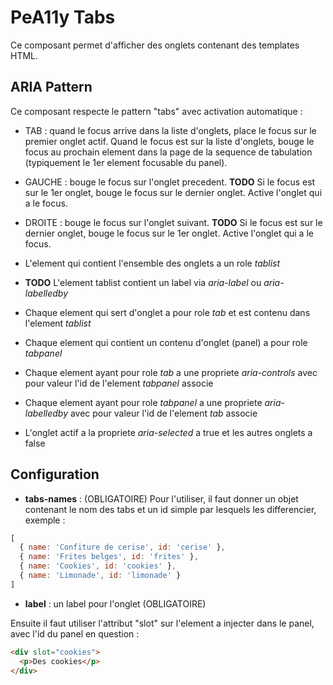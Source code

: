 PeA11y Tabs
==============

Ce composant permet d'afficher des onglets contenant des templates HTML. 

ARIA Pattern
------------

Ce composant respecte le pattern "tabs" avec activation automatique :

- TAB : quand le focus arrive dans la liste d'onglets, place le focus sur le premier onglet actif. Quand le focus est sur la liste d'onglets, bouge le focus au prochain element dans la page de la sequence de tabulation (typiquement le 1er element focusable du panel).
- GAUCHE : bouge le focus sur l'onglet precedent. **TODO** Si le focus est sur le 1er onglet, bouge le focus sur le dernier onglet. Active l'onglet qui a le focus.
- DROITE : bouge le focus sur l'onglet suivant. **TODO** Si le focus est sur le dernier onglet, bouge le focus sur le 1er onglet. Active l'onglet qui a le focus.

- L'element qui contient l'ensemble des onglets a un role *tablist*
- **TODO** L'element tablist contient un label via *aria-label* ou *aria-labelledby*

- Chaque element qui sert d'onglet a pour role *tab* et est contenu dans l'element *tablist*
- Chaque element qui contient un contenu d'onglet (panel) a pour role *tabpanel*

- Chaque element ayant pour role *tab* a une propriete *aria-controls* avec pour valeur l'id de l'element *tabpanel* associe
- Chaque element ayant pour role *tabpanel* a une propriete *aria-labelledby* avec pour valeur l'id de l'element *tab* associe

- L'onglet actif a la propriete *aria-selected* a true et les autres onglets a false


Configuration
-------------
* **tabs-names** : (OBLIGATOIRE)
Pour l'utiliser, il faut donner un objet contenant le nom des tabs et un id simple par lesquels les differencier, exemple :
```js
[
  { name: 'Confiture de cerise', id: 'cerise' },
  { name: 'Frites belges', id: 'frites' },
  { name: 'Cookies', id: 'cookies' },
  { name: 'Limonade', id: 'limonade' }
]
```

* **label** : un label pour l'onglet (OBLIGATOIRE)

Ensuite il faut utiliser l'attribut "slot" sur l'element a injecter dans le panel, avec l'id du panel en question :
```html
<div slot="cookies">
  <p>Des cookies</p>
</div>
```
